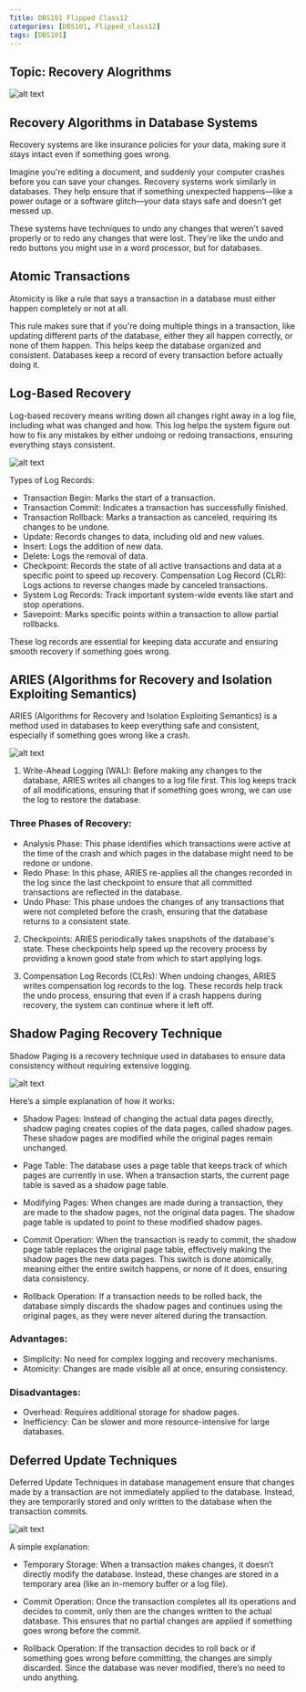 ```yaml
---
Title: DBS101 Flipped Class12
categories: [DBS101, Flipped_class12]
tags: [DBS101]
---
```

## Topic: Recovery Alogrithms

![alt text](../flip12/hello.gif)

## Recovery Algorithms in Database Systems

Recovery systems are like insurance policies for your data, making sure it stays intact even if something goes wrong.

Imagine you're editing a document, and suddenly your computer crashes before you can save your changes. Recovery systems work similarly in databases. They help ensure that if something unexpected happens—like a power outage or a software glitch—your data stays safe and doesn't get messed up.

These systems have techniques to undo any changes that weren't saved properly or to redo any changes that were lost. They're like the undo and redo buttons you might use in a word processor, but for databases.

## Atomic Transactions

Atomicity is like a rule that says a transaction in a database must either happen completely or not at all.

This rule makes sure that if you're doing multiple things in a transaction, like updating different parts of the database, either they all happen correctly, or none of them happen. This helps keep the database organized and consistent. Databases keep a record of every transaction before actually doing it. 

## Log-Based Recovery

Log-based recovery means writing down all changes right away in a log file, including what was changed and how. This log helps the system figure out how to fix any mistakes by either undoing or redoing transactions, ensuring everything stays consistent.

![alt text](../flip12/logo.jpeg)

Types of Log Records:

* Transaction Begin: Marks the start of a transaction.
* Transaction Commit: Indicates a transaction has successfully finished.
* Transaction Rollback: Marks a transaction as canceled, requiring its changes to be undone.
* Update: Records changes to data, including old and new values.
* Insert: Logs the addition of new data.
* Delete: Logs the removal of data.
* Checkpoint: Records the state of all active transactions and data at a specific point to speed up recovery.
Compensation Log Record (CLR): Logs actions to reverse changes made by canceled transactions.
* System Log Records: Track important system-wide events like start and stop operations.
* Savepoint: Marks specific points within a transaction to allow partial rollbacks.

These log records are essential for keeping data accurate and ensuring smooth recovery if something goes wrong.

## ARIES (Algorithms for Recovery and Isolation Exploiting Semantics)

ARIES (Algorithms for Recovery and Isolation Exploiting Semantics) is a method used in databases to keep everything safe and consistent, especially if something goes wrong like a crash. 

![alt text](../flip12/aires.png)

1. Write-Ahead Logging (WAL): Before making any changes to the database, ARIES writes all changes to a log file first. This log keeps track of all modifications, ensuring that if something goes wrong, we can use the log to restore the database.

### Three Phases of Recovery:

* Analysis Phase: This phase identifies which transactions were active at the time of the crash and which pages in the database might need to be redone or undone.
* Redo Phase: In this phase, ARIES re-applies all the changes recorded in the log since the last checkpoint to ensure that all committed transactions are reflected in the database.
* Undo Phase: This phase undoes the changes of any transactions that were not completed before the crash, ensuring that the database returns to a consistent state.

2. Checkpoints: ARIES periodically takes snapshots of the database's state. These checkpoints help speed up the recovery process by providing a known good state from which to start applying logs.

3. Compensation Log Records (CLRs): When undoing changes, ARIES writes compensation log records to the log. These records help track the undo process, ensuring that even if a crash happens during recovery, the system can continue where it left off.

## Shadow Paging Recovery Technique

Shadow Paging is a recovery technique used in databases to ensure data consistency without requiring extensive logging. 

![alt text](../flip12/shadow.png)

Here’s a simple explanation of how it works:

* Shadow Pages: Instead of changing the actual data pages directly, shadow paging creates copies of the data pages, called shadow pages. These shadow pages are modified while the original pages remain unchanged.

* Page Table: The database uses a page table that keeps track of which pages are currently in use. When a transaction starts, the current page table is saved as a shadow page table.

* Modifying Pages: When changes are made during a transaction, they are made to the shadow pages, not the original data pages. The shadow page table is updated to point to these modified shadow pages.

* Commit Operation: When the transaction is ready to commit, the shadow page table replaces the original page table, effectively making the shadow pages the new data pages. This switch is done atomically, meaning either the entire switch happens, or none of it does, ensuring data consistency.

* Rollback Operation: If a transaction needs to be rolled back, the database simply discards the shadow pages and continues using the original pages, as they were never altered during the transaction.

### Advantages:

* Simplicity: No need for complex logging and recovery mechanisms.
* Atomicity: Changes are made visible all at once, ensuring consistency.

### Disadvantages:

* Overhead: Requires additional storage for shadow pages.
* Inefficiency: Can be slower and more resource-intensive for large databases.

## Deferred Update Techniques

Deferred Update Techniques in database management ensure that changes made by a transaction are not immediately applied to the database. Instead, they are temporarily stored and only written to the database when the transaction commits.

![alt text](../flip12/deffur.png)

A simple explanation:

* Temporary Storage: When a transaction makes changes, it doesn’t directly modify the database. Instead, these changes are stored in a temporary area (like an in-memory buffer or a log file).

* Commit Operation: Once the transaction completes all its operations and decides to commit, only then are the changes written to the actual database. This ensures that no partial changes are applied if something goes wrong before the commit.

* Rollback Operation: If the transaction decides to roll back or if something goes wrong before committing, the changes are simply discarded. Since the database was never modified, there’s no need to undo anything.


